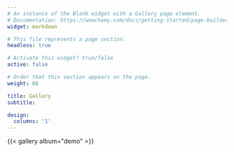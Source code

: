 ```yaml
---
# An instance of the Blank widget with a Gallery page element.
# Documentation: https://wowchemy.com/docs/getting-started/page-builder/
widget: markdown

# This file represents a page section.
headless: true

# Activate this widget? true/false
active: false

# Order that this section appears on the page.
weight: 66

title: Gallery
subtitle:

design:
  columns: '1'
---
```


{{< gallery album="demo" >}}

